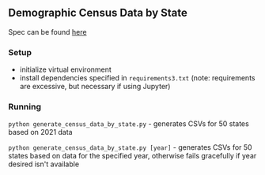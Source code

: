 ## Demographic Census Data by State

Spec can be found [here](https://docs.google.com/document/d/16SBPGHY_kbDQLDR4tlT1_5sBnIhIpfFftw5X8WJhvEE/edit)

### Setup
* initialize virtual environment
* install dependencies specified in `requirements3.txt` (note: requirements are excessive, but necessary if using Jupyter)

### Running
`python generate_census_data_by_state.py` - generates CSVs for 50 states based on 2021 data

`python generate_census_data_by_state.py [year]` - generates CSVs for 50 states based on data for the specified year, otherwise fails gracefully if year desired isn't available 
